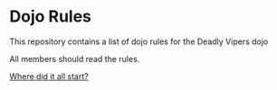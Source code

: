 Dojo Rules
==========

This repository contains a list of dojo rules for the Deadly Vipers dojo

All members should read the rules.

[Where did it all start?](https://github.com/deadlyvipers)

